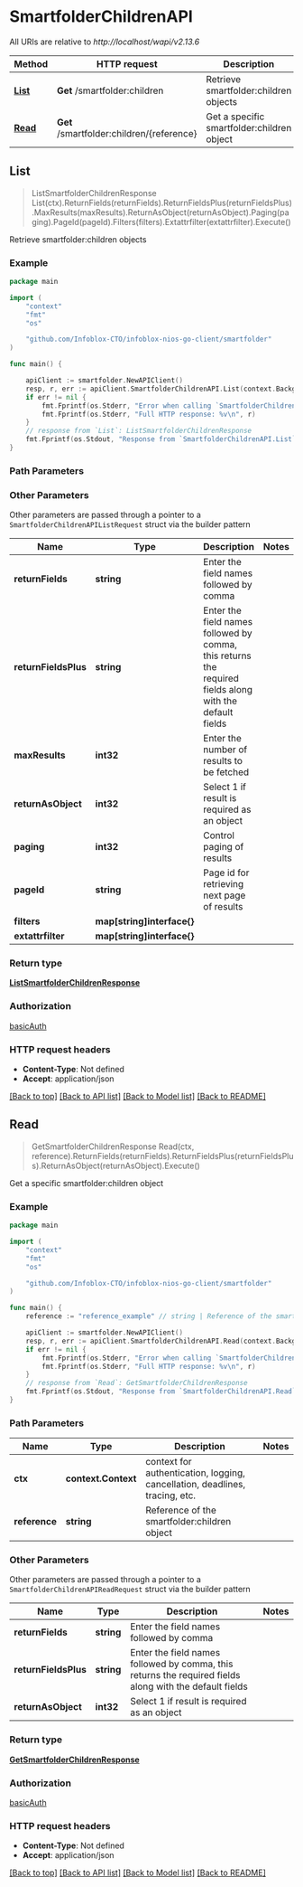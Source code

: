 # SmartfolderChildrenAPI

All URIs are relative to *http://localhost/wapi/v2.13.6*

Method | HTTP request | Description
------------- | ------------- | -------------
[**List**](SmartfolderChildrenAPI.md#List) | **Get** /smartfolder:children | Retrieve smartfolder:children objects
[**Read**](SmartfolderChildrenAPI.md#Read) | **Get** /smartfolder:children/{reference} | Get a specific smartfolder:children object



## List

> ListSmartfolderChildrenResponse List(ctx).ReturnFields(returnFields).ReturnFieldsPlus(returnFieldsPlus).MaxResults(maxResults).ReturnAsObject(returnAsObject).Paging(paging).PageId(pageId).Filters(filters).Extattrfilter(extattrfilter).Execute()

Retrieve smartfolder:children objects



### Example

```go
package main

import (
	"context"
	"fmt"
	"os"

	"github.com/Infoblox-CTO/infoblox-nios-go-client/smartfolder"
)

func main() {

	apiClient := smartfolder.NewAPIClient()
	resp, r, err := apiClient.SmartfolderChildrenAPI.List(context.Background()).Execute()
	if err != nil {
		fmt.Fprintf(os.Stderr, "Error when calling `SmartfolderChildrenAPI.List``: %v\n", err)
		fmt.Fprintf(os.Stderr, "Full HTTP response: %v\n", r)
	}
	// response from `List`: ListSmartfolderChildrenResponse
	fmt.Fprintf(os.Stdout, "Response from `SmartfolderChildrenAPI.List`: %v\n", resp)
}
```

### Path Parameters



### Other Parameters

Other parameters are passed through a pointer to a `SmartfolderChildrenAPIListRequest` struct via the builder pattern


Name | Type | Description  | Notes
------------- | ------------- | ------------- | -------------
**returnFields** | **string** | Enter the field names followed by comma | 
**returnFieldsPlus** | **string** | Enter the field names followed by comma, this returns the required fields along with the default fields | 
**maxResults** | **int32** | Enter the number of results to be fetched | 
**returnAsObject** | **int32** | Select 1 if result is required as an object | 
**paging** | **int32** | Control paging of results | 
**pageId** | **string** | Page id for retrieving next page of results | 
**filters** | **map[string]interface{}** |  | 
**extattrfilter** | **map[string]interface{}** |  | 

### Return type

[**ListSmartfolderChildrenResponse**](ListSmartfolderChildrenResponse.md)

### Authorization

[basicAuth](../README.md#basicAuth)

### HTTP request headers

- **Content-Type**: Not defined
- **Accept**: application/json

[[Back to top]](#) [[Back to API list]](../README.md#documentation-for-api-endpoints)
[[Back to Model list]](../README.md#documentation-for-models)
[[Back to README]](../README.md)


## Read

> GetSmartfolderChildrenResponse Read(ctx, reference).ReturnFields(returnFields).ReturnFieldsPlus(returnFieldsPlus).ReturnAsObject(returnAsObject).Execute()

Get a specific smartfolder:children object



### Example

```go
package main

import (
	"context"
	"fmt"
	"os"

	"github.com/Infoblox-CTO/infoblox-nios-go-client/smartfolder"
)

func main() {
	reference := "reference_example" // string | Reference of the smartfolder:children object

	apiClient := smartfolder.NewAPIClient()
	resp, r, err := apiClient.SmartfolderChildrenAPI.Read(context.Background(), reference).Execute()
	if err != nil {
		fmt.Fprintf(os.Stderr, "Error when calling `SmartfolderChildrenAPI.Read``: %v\n", err)
		fmt.Fprintf(os.Stderr, "Full HTTP response: %v\n", r)
	}
	// response from `Read`: GetSmartfolderChildrenResponse
	fmt.Fprintf(os.Stdout, "Response from `SmartfolderChildrenAPI.Read`: %v\n", resp)
}
```

### Path Parameters


Name | Type | Description  | Notes
------------- | ------------- | ------------- | -------------
**ctx** | **context.Context** | context for authentication, logging, cancellation, deadlines, tracing, etc.
**reference** | **string** | Reference of the smartfolder:children object | 

### Other Parameters

Other parameters are passed through a pointer to a `SmartfolderChildrenAPIReadRequest` struct via the builder pattern


Name | Type | Description  | Notes
------------- | ------------- | ------------- | -------------
**returnFields** | **string** | Enter the field names followed by comma | 
**returnFieldsPlus** | **string** | Enter the field names followed by comma, this returns the required fields along with the default fields | 
**returnAsObject** | **int32** | Select 1 if result is required as an object | 

### Return type

[**GetSmartfolderChildrenResponse**](GetSmartfolderChildrenResponse.md)

### Authorization

[basicAuth](../README.md#basicAuth)

### HTTP request headers

- **Content-Type**: Not defined
- **Accept**: application/json

[[Back to top]](#) [[Back to API list]](../README.md#documentation-for-api-endpoints)
[[Back to Model list]](../README.md#documentation-for-models)
[[Back to README]](../README.md)

